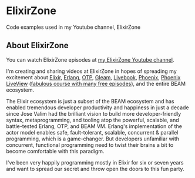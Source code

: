 # ElixirZone
Code examples used in my Youtube channel, ElixirZone

## About ElixirZone

You can watch ElixirZone episodes at [my ElixirZone Youtube channel](https://www.youtube.com/channel/UC3-AjDpwo4OZ5sHYxUWFijA).

I'm creating and sharing videos at ElixirZone in hopes of spreading my excitement about [Elixir](https://elixir-lang.org/), [Erlang](https://www.erlang.org/), [OTP](https://github.com/erlang/otp), [Gleam](https://gleam.run/), [Livebook](https://livebook.dev/), [Phoenix](https://www.phoenixframework.org/), [Phoenix LiveView](https://hexdocs.pm/phoenix_live_view/Phoenix.LiveView.html) ([fabulous course with many free episodes](https://pragmaticstudio.com/phoenix-liveview)), and the entire BEAM ecosystem.

The Elixir ecosystem is just a subset of the BEAM ecosystem and has enabled tremendous developer productivity and happiness in just a decade since Jose Valim had the brilliant vision to build more developer-friendly syntax, metaprogramming, and tooling atop the powerful, scalable, and battle-tested Erlang, OTP, and BEAM VM. Erlang's implementation of the actor model enables safe, fault-tolerant, scalable, concurrent & parallel programming, which is a game-changer. But developers unfamiliar with concurrent, functional programming need to twist their brains a bit to become comfortable with this paradigm.

I've been very happily programming mostly in Elixir for six or seven years and want to spread our secret and throw open the doors to this fun party.
